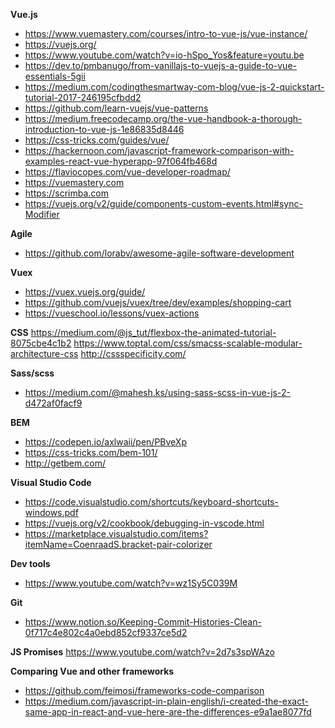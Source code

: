 **Vue.js**
- https://www.vuemastery.com/courses/intro-to-vue-js/vue-instance/
- https://vuejs.org/
- https://www.youtube.com/watch?v=io-hSpo_Yos&feature=youtu.be
- https://dev.to/pmbanugo/from-vanillajs-to-vuejs-a-guide-to-vue-essentials-5gii
- https://medium.com/codingthesmartway-com-blog/vue-js-2-quickstart-tutorial-2017-246195cfbdd2
- https://github.com/learn-vuejs/vue-patterns
- https://medium.freecodecamp.org/the-vue-handbook-a-thorough-introduction-to-vue-js-1e86835d8446
- https://css-tricks.com/guides/vue/
- https://hackernoon.com/javascript-framework-comparison-with-examples-react-vue-hyperapp-97f064fb468d
- https://flaviocopes.com/vue-developer-roadmap/
- https://vuemastery.com
- https://scrimba.com
- https://vuejs.org/v2/guide/components-custom-events.html#sync-Modifier


**Agile**
- https://github.com/lorabv/awesome-agile-software-development


**Vuex**
- https://vuex.vuejs.org/guide/
- https://github.com/vuejs/vuex/tree/dev/examples/shopping-cart
- https://vueschool.io/lessons/vuex-actions

**CSS**
https://medium.com/@js_tut/flexbox-the-animated-tutorial-8075cbe4c1b2
https://www.toptal.com/css/smacss-scalable-modular-architecture-css
http://cssspecificity.com/

**Sass/scss**
- https://medium.com/@mahesh.ks/using-sass-scss-in-vue-js-2-d472af0facf9

**BEM**
- https://codepen.io/axlwaii/pen/PBveXp
- https://css-tricks.com/bem-101/
- http://getbem.com/

**Visual Studio Code**
- https://code.visualstudio.com/shortcuts/keyboard-shortcuts-windows.pdf
- https://vuejs.org/v2/cookbook/debugging-in-vscode.html
- https://marketplace.visualstudio.com/items?itemName=CoenraadS.bracket-pair-colorizer

**Dev tools**
- https://www.youtube.com/watch?v=wz1Sy5C039M

**Git**
- https://www.notion.so/Keeping-Commit-Histories-Clean-0f717c4e802c4a0ebd852cf9337ce5d2

**JS Promises**
https://www.youtube.com/watch?v=2d7s3spWAzo

**Comparing Vue and other frameworks**
- https://github.com/feimosi/frameworks-code-comparison
- https://medium.com/javascript-in-plain-english/i-created-the-exact-same-app-in-react-and-vue-here-are-the-differences-e9a1ae8077fd


